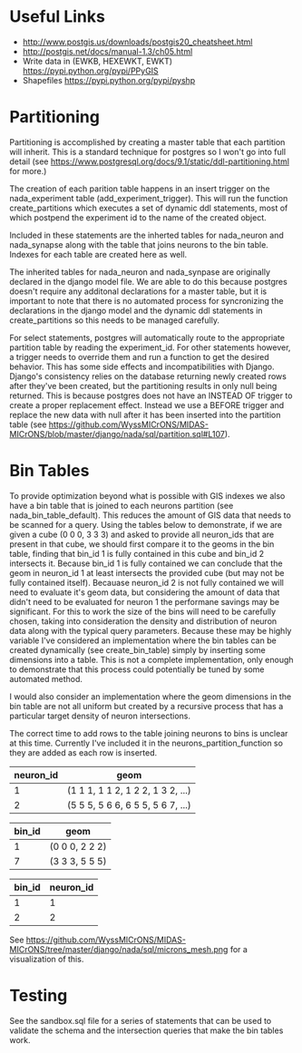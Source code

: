 # Useful Links
* http://www.postgis.us/downloads/postgis20_cheatsheet.html
* http://postgis.net/docs/manual-1.3/ch05.html
* Write data in (EWKB, HEXEWKT, EWKT) https://pypi.python.org/pypi/PPyGIS
* Shapefiles https://pypi.python.org/pypi/pyshp

# Partitioning
Partitioning is accomplished by creating a master table that each partition will inherit.  This is a standard technique for postgres so I won't go into full detail (see https://www.postgresql.org/docs/9.1/static/ddl-partitioning.html for more.)

The creation of each parition table happens in an insert trigger on the nada_experiment table (add_experiment_trigger).  This will run the function create_partitions which executes a set of dynamic ddl statements, most of which postpend the experiment id to the name of the created object.

Included in these statements are the inherted tables for nada_neuron and nada_synapse along with the table that joins neurons to the bin table.  Indexes for each table are created here as well.

The inherited tables for nada_neuron and nada_synpase are originally declared in the django model file.  We are able to do this because postgres doesn't require any additonal declarations for a master table, but it is important to note that there is no automated process for syncronizing the declarations in the django model and the dynamic ddl statements in create_partitions so this needs to be managed carefully.

For select statements, postgres will automatically route to the appropriate partition table by reading the experiment_id.  For other statements however, a trigger needs to override them and run a function to get the desired behavior.  This has some side effects and incompatibilities with Django.  Django's consistency relies on the database returning newly created rows after they've been created, but the partitioning results in only null being returned.  This is because postgres does not have an INSTEAD OF trigger to create a proper replacement effect.  Instead we use a BEFORE trigger and replace the new data with null after it has been inserted into the partition table (see https://github.com/WyssMICrONS/MIDAS-MICrONS/blob/master/django/nada/sql/partition.sql#L107).

# Bin Tables
To provide optimization beyond what is possible with GIS indexes we also have a bin table that is joined to each neurons partition (see nada_bin_table_default).  This reduces the amount of GIS data that needs to be scanned for a query.  Using the tables below to demonstrate, if we are given a cube (0 0 0, 3 3 3) and asked to provide all neuron_ids that are present in that cube, we should first compare it to the geoms in the bin table, finding that bin_id 1 is fully contained in this cube and bin_id 2 intersects it.  Because bin_id 1 is fully contained we can conclude that the geom in neuron_id 1 at least intersects the provided cube (but may not be fully contained itself).  Becauase neuron_id 2 is not fully contained we will need to evaluate it's geom data, but considering the amount of data that didn't need to be evaluated for neuron 1 the performane savings may be significant.  For this to work the size of the bins will need to be carefully chosen, taking into consideration the density and distribution of neuron data along with the typical query parameters.  Because these may be highly variable I've considered an implementation where the bin tables can be created dynamically (see create_bin_table) simply by inserting some dimensions into a table.  This is not a complete implementation, only enough to demonstrate that this process could potentially be tuned by some automated method.

I would also consider an implementation where the geom dimensions in the bin table are not all uniform but created by a recursive process that has a particular target density of neuron intersections.

The correct time to add rows to the table joining neurons to bins is unclear at this time.  Currently I've included it in the neurons_partition_function so they are added as each row is inserted.

neuron_id 	| geom
--- | ---
1			| (1 1 1, 1 1 2, 1 2 2, 1 3 2, ...)
2			| (5 5 5, 5 6 6, 6 5 5, 5 6 7, ...)

bin_id	| geom
--- | ---
1		| (0 0 0, 2 2 2)
7		| (3 3 3, 5 5 5)

bin_id	| neuron_id
--- | ---
1		| 1
2		| 2

See https://github.com/WyssMICrONS/MIDAS-MICrONS/tree/master/django/nada/sql/microns_mesh.png for a visualization of this.

# Testing
See the sandbox.sql file for a series of statements that can be used to validate the schema and the intersection queries that make the bin tables work.
